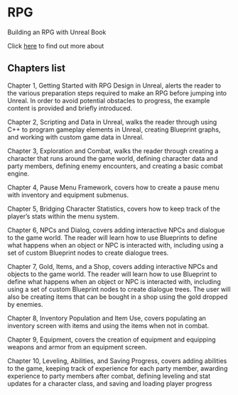# RPG
Building an RPG with Unreal Book 

Click [here](https://www.packtpub.com/game-development/building-rpg-unreal) to find out more about

## Chapters list

Chapter 1, Getting Started with RPG Design in Unreal, alerts the reader to the various
preparation steps required to make an RPG before jumping into Unreal. In order to avoid
potential obstacles to progress, the example content is provided and briefly introduced.

Chapter 2, Scripting and Data in Unreal, walks the reader through using C++ to program
gameplay elements in Unreal, creating Blueprint graphs, and working with custom game
data in Unreal.

Chapter 3, Exploration and Combat, walks the reader through creating a character that
runs around the game world, defining character data and party members, defining enemy
encounters, and creating a basic combat engine.

Chapter 4, Pause Menu Framework, covers how to create a pause menu with inventory
and equipment submenus.

Chapter 5, Bridging Character Statistics, covers how to keep track of the player’s stats
within the menu system.

Chapter 6, NPCs and Dialog, covers adding interactive NPCs and dialogue to the game
world. The reader will learn how to use Blueprints to define what happens when an object
or NPC is interacted with, including using a set of custom Blueprint nodes to create
dialogue trees.

Chapter 7, Gold, Items, and a Shop, covers adding interactive NPCs and objects to the
game world. The reader will learn how to use Blueprint to define what happens when an
object or NPC is interacted with, including using a set of custom Blueprint nodes to create
dialogue trees. The user will also be creating items that can be bought in a shop using the
gold dropped by enemies.

Chapter 8, Inventory Population and Item Use, covers populating an inventory screen with
items and using the items when not in combat.

Chapter 9, Equipment, covers the creation of equipment and equipping weapons and
armor from an equipment screen.

Chapter 10, Leveling, Abilities, and Saving Progress, covers adding abilities to the game,
keeping track of experience for each party member, awarding experience to party
members after combat, defining leveling and stat updates for a character class, and saving
and loading player progress
